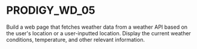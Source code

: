 # PRODIGY_WD_05

Build a web page that fetches weather data from a weather API based on the user's location or a user-inputted location. Display the current weather conditions, temperature, and other relevant information.
